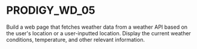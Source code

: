 # PRODIGY_WD_05

Build a web page that fetches weather data from a weather API based on the user's location or a user-inputted location. Display the current weather conditions, temperature, and other relevant information.
